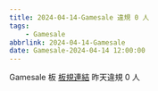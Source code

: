 ```yaml
---
title: 2024-04-14-Gamesale 違規 0 人
tags:
    - Gamesale
abbrlink: 2024-04-14-Gamesale
date: Gamesale-2024-04-14 12:00:00
---
```

Gamesale 板 [板規連結](https://www.ptt.cc/bbs/Gossiping/M.1637425085.A.07D.html)
昨天違規 0 人

